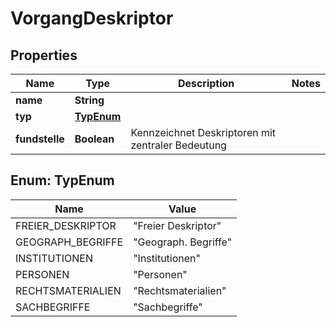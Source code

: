 

# VorgangDeskriptor


## Properties

| Name | Type | Description | Notes |
|------------ | ------------- | ------------- | -------------|
|**name** | **String** |  |  |
|**typ** | [**TypEnum**](#TypEnum) |  |  |
|**fundstelle** | **Boolean** | Kennzeichnet Deskriptoren mit zentraler Bedeutung |  |



## Enum: TypEnum

| Name | Value |
|---- | -----|
| FREIER_DESKRIPTOR | &quot;Freier Deskriptor&quot; |
| GEOGRAPH_BEGRIFFE | &quot;Geograph. Begriffe&quot; |
| INSTITUTIONEN | &quot;Institutionen&quot; |
| PERSONEN | &quot;Personen&quot; |
| RECHTSMATERIALIEN | &quot;Rechtsmaterialien&quot; |
| SACHBEGRIFFE | &quot;Sachbegriffe&quot; |



